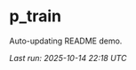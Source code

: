 # p_train

Auto-updating README demo.

<!--START_SECTION:status-->
_Last run: 2025-10-14 22:18 UTC_
<!--END_SECTION:status-->












































































































































































































































































































































































































































































































































































































































































































































































































































































































































































































































































































































































































































































































